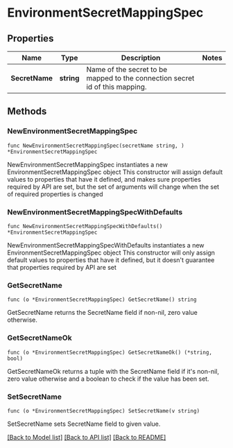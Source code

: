 # EnvironmentSecretMappingSpec

## Properties

Name | Type | Description | Notes
------------ | ------------- | ------------- | -------------
**SecretName** | **string** | Name of the secret to be mapped to the connection secret id of this mapping. | 

## Methods

### NewEnvironmentSecretMappingSpec

`func NewEnvironmentSecretMappingSpec(secretName string, ) *EnvironmentSecretMappingSpec`

NewEnvironmentSecretMappingSpec instantiates a new EnvironmentSecretMappingSpec object
This constructor will assign default values to properties that have it defined,
and makes sure properties required by API are set, but the set of arguments
will change when the set of required properties is changed

### NewEnvironmentSecretMappingSpecWithDefaults

`func NewEnvironmentSecretMappingSpecWithDefaults() *EnvironmentSecretMappingSpec`

NewEnvironmentSecretMappingSpecWithDefaults instantiates a new EnvironmentSecretMappingSpec object
This constructor will only assign default values to properties that have it defined,
but it doesn't guarantee that properties required by API are set

### GetSecretName

`func (o *EnvironmentSecretMappingSpec) GetSecretName() string`

GetSecretName returns the SecretName field if non-nil, zero value otherwise.

### GetSecretNameOk

`func (o *EnvironmentSecretMappingSpec) GetSecretNameOk() (*string, bool)`

GetSecretNameOk returns a tuple with the SecretName field if it's non-nil, zero value otherwise
and a boolean to check if the value has been set.

### SetSecretName

`func (o *EnvironmentSecretMappingSpec) SetSecretName(v string)`

SetSecretName sets SecretName field to given value.



[[Back to Model list]](../README.md#documentation-for-models) [[Back to API list]](../README.md#documentation-for-api-endpoints) [[Back to README]](../README.md)


